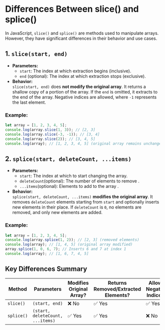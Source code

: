# Differences Between slice() and splice()

In JavaScript, `slice()` and `splice()` are methods used to manipulate arrays. However, they have significant differences in their behavior and use cases.

## 1. `slice(start, end)`

- **Parameters:**
  - `start`: The index at which extraction begins (inclusive).
  - `end` (optional): The index at which extraction stops (exclusive).
- **Behavior:**  
  `slice(start, end)` does **not modify the original array**. It returns a shallow copy of a portion of the array. If the `end` is omitted, it extracts to the end of the array. Negative indices are allowed, where `-1` represents the last element.

### Example:
```javascript
let array = [1, 2, 3, 4, 5];
console.log(array.slice(1, 3)); // [2, 3]
console.log(array.slice(-3, -1)); // [3, 4]
console.log(array.slice(2)); // [3, 4, 5]
console.log(array); // [1, 2, 3, 4, 5] (original array remains unchanged)
```

## 2. `splice(start, deleteCount, ...items)`

- **Parameters:**
  - `start`: The index at which to start changing the array.
  - `deleteCount`(optional): The number of elements to remove .
  - `...items`(optional): Elements to add to the array .
- **Behavior:**  
  `splice(start, deleteCount, ...items)` **modifies the original array**. It removes `deleteCount` elements starting from `start` and optionally inserts new elements in their place. If `deleteCount` is `0`, no elements are removed, and only new elements are added.

### Example:
```javascript
let array = [1, 2, 3, 4, 5];
console.log(array.splice(1, 2)); // [2, 3] (removed elements)
console.log(array); // [1, 4, 5] (original array modified)
array.splice(1, 0, 6, 7); // Inserts 6 and 7 at index 1
console.log(array); // [1, 6, 7, 4, 5]
```

## Key Differences Summary

| Method       | Parameters                          | Modifies Original Array? | Returns Removed/Extracted Elements? | Allows Negative Indices? |
|--------------|------------------------------------|--------------------------|-------------------------------------|--------------------------|
| `slice()`    | `(start, end)`                     | ❌ No                    | ✅ Yes                              | ✅ Yes                   |
| `splice()`   | `(start, deleteCount, ...items)`   | ✅ Yes                   | ✅ Yes                              | ❌ No                    |